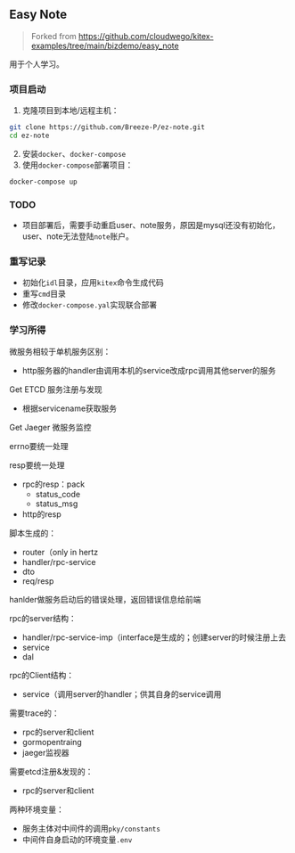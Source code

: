 ## Easy Note

> Forked from https://github.com/cloudwego/kitex-examples/tree/main/bizdemo/easy_note

用于个人学习。

### 项目启动

1. 克隆项目到本地/远程主机：

```bash
git clone https://github.com/Breeze-P/ez-note.git
cd ez-note
```

2. 安装`docker`、`docker-compose`
3. 使用`docker-compose`部署项目：

```bash
docker-compose up
```



### TODO

* 项目部署后，需要手动重启user、note服务，原因是mysql还没有初始化，user、note无法登陆`note`账户。



### 重写记录

* 初始化`idl`目录，应用`kitex`命令生成代码
* 重写`cmd`目录
* 修改`docker-compose.yal`实现联合部署



### 学习所得

微服务相较于单机服务区别：

* http服务器的handler由调用本机的service改成rpc调用其他server的服务



Get ETCD 服务注册与发现

* 根据servicename获取服务

Get Jaeger 微服务监控



errno要统一处理

resp要统一处理

* rpc的resp：pack
  * status_code
  * status_msg
* http的resp



脚本生成的：

* router（only in hertz
* handler/rpc-service
* dto
* req/resp



hanlder做服务启动后的错误处理，返回错误信息给前端



rpc的server结构：

* handler/rpc-service-imp（interface是生成的；创建server的时候注册上去
* service
* dal



rpc的Client结构：

* service（调用server的handler；供其自身的service调用



需要trace的：

* rpc的server和client
* gormopentraing
* jaeger监视器



需要etcd注册&发现的：

* rpc的server和client



两种环境变量：

* 服务主体对中间件的调用`pky/constants`
* 中间件自身启动的环境变量`.env`
